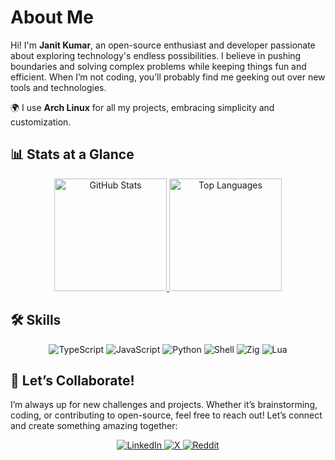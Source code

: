 # About Me

Hi! I'm **Janit Kumar**, an open-source enthusiast and developer passionate about exploring technology's endless possibilities. I believe in pushing boundaries and solving complex problems while keeping things fun and efficient. When I’m not coding, you’ll probably find me geeking out over new tools and technologies.

🌍 I use **Arch Linux** for all my projects, embracing simplicity and customization.

## 📊 Stats at a Glance

<div align="center">
  <a href="https://github.com/vhyran">
    <img height="180em" src="https://github-readme-stats.vercel.app/api?username=vhyran&theme=transparent&hide_border=true" alt="GitHub Stats"/>
  </a>
  <a href="https://github.com/vhyran">
    <img height="180em" src="https://github-readme-stats.vercel.app/api/top-langs?username=vhyran&layout=compact&langs_count=10&card_width=320&theme=transparent&hide_border=true" alt="Top Languages"/>
  </a>
</div>

## 🛠️ Skills

<div align="center">
  <img src="https://img.shields.io/badge/TypeScript-3178C6?style=for-the-badge&logo=typescript&logoColor=ffffff" alt="TypeScript" />
  <img src="https://img.shields.io/badge/JavaScript-F7DF1E?style=for-the-badge&logo=javascript&logoColor=000000" alt="JavaScript" />
  <img src="https://img.shields.io/badge/Python-3776AB?style=for-the-badge&logo=python&logoColor=ffffff" alt="Python" />
  <img src="https://img.shields.io/badge/Shell-4EAA25?style=for-the-badge&logo=gnu-bash&logoColor=ffffff" alt="Shell" />
  <img src="https://img.shields.io/badge/Zig-F7A41D?style=for-the-badge&logo=zig&logoColor=ffffff" alt="Zig" />
  <img src="https://img.shields.io/badge/Lua-2C2D72?style=for-the-badge&logo=lua&logoColor=ffffff" alt="Lua" />
</div>

## 🤝 Let’s Collaborate!

I’m always up for new challenges and projects. Whether it’s brainstorming, coding, or contributing to open-source, feel free to reach out! Let’s connect and create something amazing together:

<div align="center">
  <a href="https://www.linkedin.com/in/janit-k-6ba110264/">
    <img src="https://img.shields.io/badge/LinkedIn-0A66C2?style=for-the-badge&logo=linkedin&logoColor=white" alt="LinkedIn" />
  </a>
  <a href="https://x.com/itvhyran">
    <img src="https://img.shields.io/badge/X-1D9BF0?style=for-the-badge&logo=x&logoColor=white" alt="X" />
  </a>
  <a href="https://www.reddit.com/user/vhyran/">
    <img src="https://img.shields.io/badge/Reddit-FF4500?style=for-the-badge&logo=reddit&logoColor=white" alt="Reddit" />
  </a>
</div>
